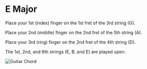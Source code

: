 # E Major

Place your 1st (index) finger on the 1st fret of the 3rd string (G).

Place your 2nd (middle) finger on the 2nd fret of the 5th string (A).

Place your 3rd (ring) finger on the 2nd fret of the 4th string (D).

The 1st, 2nd, and 6th strings (E, B, and E) are played open.

![Guitar Chord](EChord.png)
